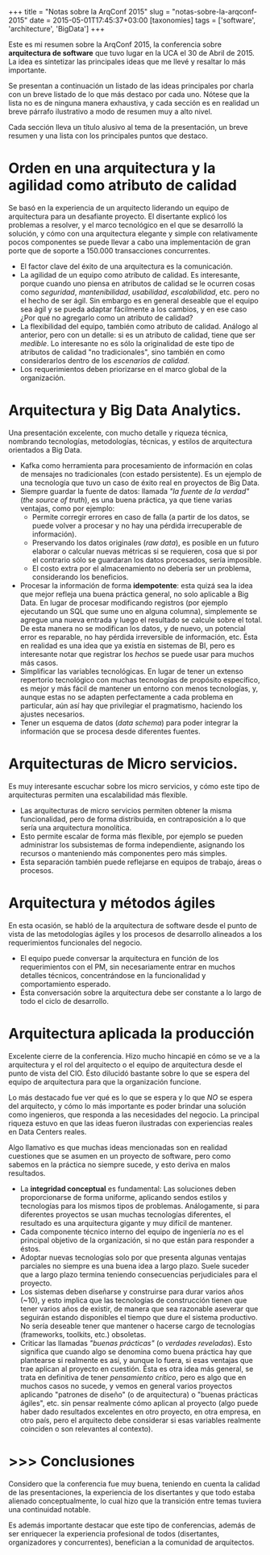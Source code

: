 +++
title = "Notas sobre la ArqConf 2015"
slug = "notas-sobre-la-arqconf-2015"
date = 2015-05-01T17:45:37+03:00
[taxonomies]
tags = ['software', 'architecture', 'BigData']
+++

Este es mi resumen sobre la ArqConf 2015, la conferencia sobre
**arquitectura de software** que tuvo lugar en la UCA el 30 de Abril de
2015. La idea es sintetizar las principales ideas que me llevé y
resaltar lo más importante.

Se presentan a continuación un listado de las ideas principales por
charla con un breve listado de lo que más destaco por cada uno. Nótese
que la lista no es de ninguna manera exhaustiva, y cada sección es en
realidad un breve párrafo ilustrativo a modo de resumen muy a alto
nivel.

Cada sección lleva un título alusivo al tema de la presentación, un
breve resumen y una lista con los principales puntos que destaco.

# Orden en una arquitectura y la agilidad como atributo de calidad

Se basó en la experiencia de un arquitecto liderando un equipo de
arquitectura para un desafiante proyecto. El disertante explicó los
problemas a resolver, y el marco tecnológico en el que se desarrolló la
solución, y cómo con una arquitectura elegante y simple con
relativamente pocos componentes se puede llevar a cabo una
implementación de gran porte que de soporte a 150.000 transacciones
concurrentes.

-   El factor clave del éxito de una arquitectura es la comunicación.
-   La agilidad de un equipo como atributo de calidad. Es interesante,
    porque cuando uno piensa en atributos de calidad se le ocurren cosas
    como *seguridad*, *mantenibilidad*, *usabilidad*, *escalabilidad*,
    etc. pero no el hecho de ser ágil. Sin embargo es en general
    deseable que el equipo sea ágil y se pueda adaptar fácilmente a los
    cambios, y en ese caso ¿Por qué no agregarlo como un atributo de
    calidad?
-   La flexibilidad del equipo, también como atributo de calidad.
    Análogo al anterior, pero con un detalle: si es un atributo de
    calidad, tiene que ser *medible*. Lo interesante no es sólo la
    originalidad de este tipo de atributos de calidad \"no
    tradicionales\", sino también en como considerarlos dentro de los
    *escenarios de calidad*.
-   Los requerimientos deben priorizarse en el marco global de la
    organización.

# Arquitectura y Big Data Analytics.

Una presentación excelente, con mucho detalle y riqueza técnica,
nombrando tecnologías, metodologías, técnicas, y estilos de arquitectura
orientados a Big Data.

-   Kafka como herramienta para procesamiento de información en colas de
    mensajes no tradicionales (con estado persistente). Es un ejemplo de
    una tecnología que tuvo un caso de éxito real en proyectos de Big
    Data.
-   Siempre guardar la fuente de datos: llamada *\"la fuente de la
    verdad\"* (*the source of truth*), es una buena práctica, ya que
    tiene varias ventajas, como por ejemplo:
    -   Permite corregir errores en caso de falla (a partir de los
        datos, se puede volver a procesar y no hay una pérdida
        irrecuperable de información).
    -   Preservando los datos originales (*raw data*), es posible en un
        futuro elaborar o calcular nuevas métricas si se requieren, cosa
        que si por el contrario sólo se guardaran los datos procesados,
        sería imposible.
    -   El costo extra por el almacenamiento no debería ser un problema,
        considerando los beneficios.
-   Procesar la información de forma **idempotente**: esta quizá sea la
    idea que mejor refleja una buena práctica general, no solo aplicable
    a Big Data. En lugar de procesar modificando registros (por ejemplo
    ejecutando un SQL que sume uno en alguna columna), simplemente se
    agregue una nueva entrada y luego el resultado se calcule sobre el
    total. De esta manera no se modifican los datos, y de nuevo, un
    potencial error es reparable, no hay pérdida irreversible de
    información, etc. Ésta en realidad es una idea que ya existía en
    sistemas de BI, pero es interesante notar que registrar los *hechos*
    se puede usar para muchos más casos.
-   Simplificar las variables tecnológicas. En lugar de tener un extenso
    repertorio tecnológico con muchas tecnologías de propósito
    específico, es mejor y más fácil de mantener un entorno con menos
    tecnologías, y, aunque estas no se adapten perfectamente a cada
    problema en particular, aún así hay que privilegiar el pragmatismo,
    haciendo los ajustes necesarios.
-   Tener un esquema de datos (*data schema*) para poder integrar la
    información que se procesa desde diferentes fuentes.

# Arquitecturas de Micro servicios.

Es muy interesante escuchar sobre los micro servicios, y cómo este tipo
de arquitecturas permiten una escalabilidad más flexible.

-   Las arquitecturas de micro servicios permiten obtener la misma
    funcionalidad, pero de forma distribuida, en contraposición a lo que
    sería una arquitectura monolítica.
-   Esto permite escalar de forma más flexible, por ejemplo se pueden
    administrar los subsistemas de forma independiente, asignando los
    recursos o manteniendo más componentes pero más simples.
-   Esta separación también puede reflejarse en equipos de trabajo,
    áreas o procesos.

# Arquitectura y métodos ágiles

En esta ocasión, se habló de la arquitectura de software desde el punto
de vista de las metodologías ágiles y los procesos de desarrollo
alineados a los requerimientos funcionales del negocio.

-   El equipo puede conversar la arquitectura en función de los
    requerimientos con el PM, sin necesariamente entrar en muchos
    detalles técnicos, concentrándose en la funcionalidad y
    comportamiento esperado.
-   Ésta conversación sobre la arquitectura debe ser constante a lo
    largo de todo el ciclo de desarrollo.

# Arquitectura aplicada la producción

Excelente cierre de la conferencia. Hizo mucho hincapié en cómo se ve a
la arquitectura y el rol del arquitecto o el equipo de arquitectura
desde el punto de vista del CIO. Ésto dilucidó bastante sobre lo que se
espera del equipo de arquitectura para que la organización funcione.

Lo más destacado fue ver qué es lo que se espera y lo que *NO* se espera
del arquitecto, y cómo lo más importante es poder brindar una solución
como ingenieros, que responda a las necesidades del negocio. La
principal riqueza estuvo en que las ideas fueron ilustradas con
experiencias reales en Data Centers reales.

Algo llamativo es que muchas ideas mencionadas son en realidad
cuestiones que se asumen en un proyecto de software, pero como sabemos
en la práctica no siempre sucede, y esto deriva en malos resultados.

-   La **integridad conceptual** es fundamental: Las soluciones deben
    proporcionarse de forma uniforme, aplicando sendos estilos y
    tecnologías para los mismos tipos de problemas. Análogamente, si
    para diferentes proyectos se usan muchas tecnologías diferentes, el
    resultado es una arquitectura gigante y muy difícil de mantener.
-   Cada componente técnico interno del equipo de ingeniería *no* es el
    principal objetivo de la organización, si no que están para
    responder a éstos.
-   Adoptar nuevas tecnologías solo por que presenta algunas ventajas
    parciales no siempre es una buena idea a largo plazo. Suele suceder
    que a largo plazo termina teniendo consecuencias perjudiciales para
    el proyecto.
-   Los sistemas deben diseñarse y construirse para durar varios años
    (\~10), y esto implica que las tecnologías de construcción tienen
    que tener varios años de existir, de manera que sea razonable
    aseverar que seguirán estando disponibles el tiempo que dure el
    sistema productivo. No sería deseable tener que mantener o hacerse
    cargo de tecnologías (frameworks, toolkits, etc.) obsoletas.
-   Criticar las llamadas *\"buenas prácticas\"* (o *verdades
    reveladas*). Esto significa que cuando algo se denomina como buena
    práctica hay que plantearse si realmente es así, y aunque lo fuera,
    si esas ventajas que trae aplican al proyecto en cuestión. Ésta es
    otra idea más general, se trata en definitiva de tener *pensamiento
    crítico*, pero es algo que en muchos casos no sucede, y vemos en
    general varios proyectos aplicando \"patrones de diseño\" (o de
    arquitectura) o \"buenas prácticas ágiles\", etc. sin pensar
    realmente cómo aplican al proyecto (algo puede haber dado resultados
    excelentes en otro proyecto, en otra empresa, en otro país, pero el
    arquitecto debe considerar si esas variables realmente coinciden o
    son relevantes al contexto).

# \>\>\> Conclusiones

Considero que la conferencia fue muy buena, teniendo en cuenta la
calidad de las presentaciones, la experiencia de los disertantes y que
todo estaba alienado conceptualmente, lo cual hizo que la transición
entre temas tuviera una continuidad notable.

Es además importante destacar que este tipo de conferencias, además de
ser enriquecer la experiencia profesional de todos (disertantes,
organizadores y concurrentes), benefician a la comunidad de arquitectos.

